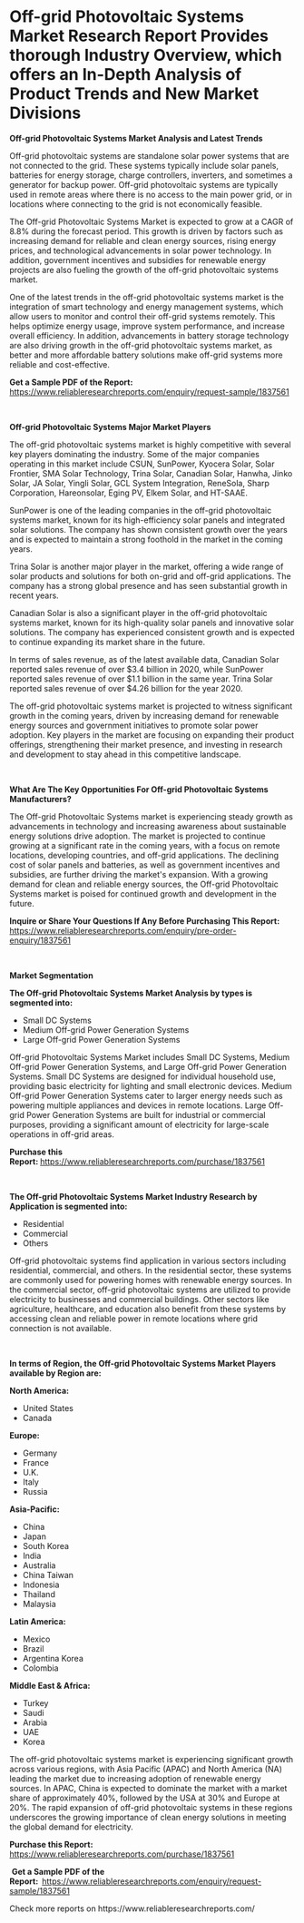<p><h1>Off-grid Photovoltaic Systems Market Research Report Provides thorough Industry Overview, which offers an In-Depth Analysis of Product Trends and New Market Divisions</h1></p><p><strong>Off-grid Photovoltaic Systems Market Analysis and Latest Trends</strong></p>
<p><p>Off-grid photovoltaic systems are standalone solar power systems that are not connected to the grid. These systems typically include solar panels, batteries for energy storage, charge controllers, inverters, and sometimes a generator for backup power. Off-grid photovoltaic systems are typically used in remote areas where there is no access to the main power grid, or in locations where connecting to the grid is not economically feasible.</p><p>The Off-grid Photovoltaic Systems Market is expected to grow at a CAGR of 8.8% during the forecast period. This growth is driven by factors such as increasing demand for reliable and clean energy sources, rising energy prices, and technological advancements in solar power technology. In addition, government incentives and subsidies for renewable energy projects are also fueling the growth of the off-grid photovoltaic systems market.</p><p>One of the latest trends in the off-grid photovoltaic systems market is the integration of smart technology and energy management systems, which allow users to monitor and control their off-grid systems remotely. This helps optimize energy usage, improve system performance, and increase overall efficiency. In addition, advancements in battery storage technology are also driving growth in the off-grid photovoltaic systems market, as better and more affordable battery solutions make off-grid systems more reliable and cost-effective.</p></p>
<p><strong>Get a Sample PDF of the Report:&nbsp;</strong> <a href="https://www.reliableresearchreports.com/enquiry/request-sample/1837561">https://www.reliableresearchreports.com/enquiry/request-sample/1837561</a></p>
<p>&nbsp;</p>
<p><strong>Off-grid Photovoltaic Systems Major Market Players</strong></p>
<p><p>The off-grid photovoltaic systems market is highly competitive with several key players dominating the industry. Some of the major companies operating in this market include CSUN, SunPower, Kyocera Solar, Solar Frontier, SMA Solar Technology, Trina Solar, Canadian Solar, Hanwha, Jinko Solar, JA Solar, Yingli Solar, GCL System Integration, ReneSola, Sharp Corporation, Hareonsolar, Eging PV, Elkem Solar, and HT-SAAE.</p><p>SunPower is one of the leading companies in the off-grid photovoltaic systems market, known for its high-efficiency solar panels and integrated solar solutions. The company has shown consistent growth over the years and is expected to maintain a strong foothold in the market in the coming years.</p><p>Trina Solar is another major player in the market, offering a wide range of solar products and solutions for both on-grid and off-grid applications. The company has a strong global presence and has seen substantial growth in recent years.</p><p>Canadian Solar is also a significant player in the off-grid photovoltaic systems market, known for its high-quality solar panels and innovative solar solutions. The company has experienced consistent growth and is expected to continue expanding its market share in the future.</p><p>In terms of sales revenue, as of the latest available data, Canadian Solar reported sales revenue of over $3.4 billion in 2020, while SunPower reported sales revenue of over $1.1 billion in the same year. Trina Solar reported sales revenue of over $4.26 billion for the year 2020.</p><p>The off-grid photovoltaic systems market is projected to witness significant growth in the coming years, driven by increasing demand for renewable energy sources and government initiatives to promote solar power adoption. Key players in the market are focusing on expanding their product offerings, strengthening their market presence, and investing in research and development to stay ahead in this competitive landscape.</p></p>
<p>&nbsp;</p>
<p><strong>What Are The Key Opportunities For Off-grid Photovoltaic Systems Manufacturers?</strong></p>
<p><p>The Off-grid Photovoltaic Systems market is experiencing steady growth as advancements in technology and increasing awareness about sustainable energy solutions drive adoption. The market is projected to continue growing at a significant rate in the coming years, with a focus on remote locations, developing countries, and off-grid applications. The declining cost of solar panels and batteries, as well as government incentives and subsidies, are further driving the market's expansion. With a growing demand for clean and reliable energy sources, the Off-grid Photovoltaic Systems market is poised for continued growth and development in the future.</p></p>
<p><strong>Inquire or Share Your Questions If Any Before Purchasing This Report:</strong> <a href="https://www.reliableresearchreports.com/enquiry/pre-order-enquiry/1837561">https://www.reliableresearchreports.com/enquiry/pre-order-enquiry/1837561</a></p>
<p>&nbsp;</p>
<p><strong>Market Segmentation</strong></p>
<p><strong>The Off-grid Photovoltaic Systems Market Analysis by types is segmented into:</strong></p>
<p><ul><li>Small DC Systems</li><li>Medium Off-grid Power Generation Systems</li><li>Large Off-grid Power Generation Systems</li></ul></p>
<p><p>Off-grid Photovoltaic Systems Market includes Small DC Systems, Medium Off-grid Power Generation Systems, and Large Off-grid Power Generation Systems. Small DC Systems are designed for individual household use, providing basic electricity for lighting and small electronic devices. Medium Off-grid Power Generation Systems cater to larger energy needs such as powering multiple appliances and devices in remote locations. Large Off-grid Power Generation Systems are built for industrial or commercial purposes, providing a significant amount of electricity for large-scale operations in off-grid areas.</p></p>
<p><strong>Purchase this Report:&nbsp;</strong><a href="https://www.reliableresearchreports.com/purchase/1837561">https://www.reliableresearchreports.com/purchase/1837561</a></p>
<p>&nbsp;</p>
<p><strong>The Off-grid Photovoltaic Systems Market Industry Research by Application is segmented into:</strong></p>
<p><ul><li>Residential</li><li>Commercial</li><li>Others</li></ul></p>
<p><p>Off-grid photovoltaic systems find application in various sectors including residential, commercial, and others. In the residential sector, these systems are commonly used for powering homes with renewable energy sources. In the commercial sector, off-grid photovoltaic systems are utilized to provide electricity to businesses and commercial buildings. Other sectors like agriculture, healthcare, and education also benefit from these systems by accessing clean and reliable power in remote locations where grid connection is not available.</p></p>
<p>&nbsp;</p>
<p><strong>In terms of Region, the Off-grid Photovoltaic Systems Market Players available by Region are:</strong></p>
<p>
    <p> <strong> North America: </strong>
        <ul>
            <li>United States</li>
            <li>Canada</li>
        </ul>
        </p> 
    <p> <strong> Europe: </strong>
        <ul>
            <li>Germany</li>
            <li>France</li>
            <li>U.K.</li>
            <li>Italy</li>
            <li>Russia</li>
        </ul>
        </p> 
    <p> <strong> Asia-Pacific: </strong>
        <ul>
            <li>China</li>
            <li>Japan</li>
            <li>South Korea</li>
            <li>India</li>
            <li>Australia</li>
            <li>China Taiwan</li>
            <li>Indonesia</li>
            <li>Thailand</li>
            <li>Malaysia</li>
        </ul>
        </p> 
    <p> <strong> Latin America: </strong>
        <ul>
            <li>Mexico</li>
            <li>Brazil</li>
            <li>Argentina Korea</li>
            <li>Colombia</li>
        </ul>
        </p> 
    <p> <strong> Middle East & Africa: </strong>
        <ul>
            <li>Turkey</li>
            <li>Saudi</li>
            <li>Arabia</li>
            <li>UAE</li>
            <li>Korea</li>
        </ul>
    </p>
    </p>
<p><p>The off-grid photovoltaic systems market is experiencing significant growth across various regions, with Asia Pacific (APAC) and North America (NA) leading the market due to increasing adoption of renewable energy sources. In APAC, China is expected to dominate the market with a market share of approximately 40%, followed by the USA at 30% and Europe at 20%. The rapid expansion of off-grid photovoltaic systems in these regions underscores the growing importance of clean energy solutions in meeting the global demand for electricity.</p></p>
<p><strong>Purchase this Report: </strong><a href="https://www.reliableresearchreports.com/purchase/1837561">https://www.reliableresearchreports.com/purchase/1837561</a></p>
<p>&nbsp;<strong>Get a Sample PDF of the Report:&nbsp;&nbsp;</strong><a href="https://www.reliableresearchreports.com/enquiry/request-sample/1837561">https://www.reliableresearchreports.com/enquiry/request-sample/1837561</a></p>
<p><strong></strong></p>
<p>Check more reports on https://www.reliableresearchreports.com/</p>
